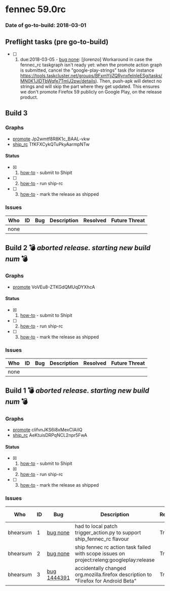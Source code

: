 # fennec 59.0rc

### Date of go-to-build: 2018-03-01

## Preflight tasks (pre go-to-build)
- [ ] 1. due:2018-03-05 - [bug none](https://bugzil.la/none): [jlorenzo] Workaround in case the fennec_rc taskgraph isn't ready yet: when the promote action graph is submitted, cancel the "google-play-strings" task (for instance https://tools.taskcluster.net/groups/BFxmYjjZQRynxfeInleESg/tasks/MN0K1JIDTbWqfe7TmIJ2pw/details). Then, push-apk will detect no strings and will skip the part where they get updated. This ensures we don't promote Firefox 59 publicly on Google Play, on the release product.

## Build 3  

### Graphs
* [promote](https://tools.taskcluster.net/push-inspector/#/Jp2wmtf8R8K1c_BAAL-vkw) Jp2wmtf8R8K1c_BAAL-vkw
* [ship_rc](https://tools.taskcluster.net/push-inspector/#/TfKFXCykQTuPkyAarmpNTw) TfKFXCykQTuPkyAarmpNTw


#### Status
- [x] 1.  [how-to](https://wiki.mozilla.org/Release:Release_Automation_on_Mercurial:Starting_a_Release#Submit_to_Ship_It)  - submit to Shipit
- [ ] 2.  [how-to](https://github.com/mozilla-releng/releasewarrior-2.0/blob/master/docs/release-promotion/mobile/howto-rc.md#ship-rc)  - run ship-rc
- [ ] 3.  [how-to](https://github.com/mozilla-releng/releasewarrior-2.0/blob/master/docs/release-promotion/mobile/howto-rc.md#ship)  - mark the release as shipped

### Issues
| Who                 | ID               | Bug                                                                 | Description                | Resolved                | Future Threat                |
| ------------------- | ---------------- | ------------------------------------------------------------------- | -------------------------- | ----------------------- | ---------------------------- |
| none | | | | | |

## Build 2  :bomb: _aborted release. starting new build num_ :bomb: 

### Graphs
* [promote](https://tools.taskcluster.net/push-inspector/#/VoVEu8-ZTKGdQMUqDYXhcA) VoVEu8-ZTKGdQMUqDYXhcA


#### Status
- [x] 1.  [how-to](https://wiki.mozilla.org/Release:Release_Automation_on_Mercurial:Starting_a_Release#Submit_to_Ship_It)  - submit to Shipit
- [ ] 2.  [how-to](https://github.com/mozilla-releng/releasewarrior-2.0/blob/master/docs/release-promotion/mobile/howto-rc.md#ship-rc)  - run ship-rc
- [ ] 3.  [how-to](https://github.com/mozilla-releng/releasewarrior-2.0/blob/master/docs/release-promotion/mobile/howto-rc.md#ship)  - mark the release as shipped

### Issues
| Who                 | ID               | Bug                                                                 | Description                | Resolved                | Future Threat                |
| ------------------- | ---------------- | ------------------------------------------------------------------- | -------------------------- | ----------------------- | ---------------------------- |
| none | | | | | |

## Build 1  :bomb: _aborted release. starting new build num_ :bomb: 

### Graphs
* [promote](https://tools.taskcluster.net/push-inspector/#/clifvnJKS6i8xMexCIAiIQ) clifvnJKS6i8xMexCIAiIQ
* [ship_rc](https://tools.taskcluster.net/push-inspector/#/AeKtuisDRPqNCL2npr5FwA) AeKtuisDRPqNCL2npr5FwA


#### Status
- [x] 1.  [how-to](https://wiki.mozilla.org/Release:Release_Automation_on_Mercurial:Starting_a_Release#Submit_to_Ship_It)  - submit to Shipit
- [x] 2.  [how-to](https://github.com/mozilla-releng/releasewarrior-2.0/blob/master/docs/release-promotion/mobile/howto-rc.md#ship-rc)  - run ship-rc
- [ ] 3.  [how-to](https://github.com/mozilla-releng/releasewarrior-2.0/blob/master/docs/release-promotion/mobile/howto-rc.md#ship)  - mark the release as shipped

### Issues
| Who                 | ID               | Bug                                                                 | Description                | Resolved                | Future Threat                |
| ------------------- | ---------------- | ------------------------------------------------------------------- | -------------------------- | ----------------------- | ---------------------------- |
| bhearsum  | 1 | [bug none](https://bugzil.la/none)        | had to local patch trigger_action.py to support ship_fennec_rc flavour | True | False |
| bhearsum  | 2 | [bug none](https://bugzil.la/none)        | ship fennec rc action task failed with scope issues on project:releng:googleplay:release | True | False |
| bhearsum  | 3 | [bug 1444391](https://bugzil.la/1444391)        | accidentally changed org.mozilla.firefox description to "Firefox for Android Beta" | True | True |

